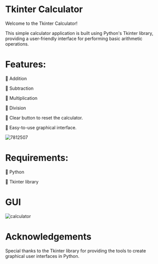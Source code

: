 # Tkinter Calculator

 Welcome to the Tkinter Calculator!

This simple calculator application is built using Python's Tkinter library, providing a user-friendly interface for performing basic arithmetic operations.

# Features:

🔹 Addition

🔹 Subtraction

🔹 Multiplication

🔹 Division

🔹 Clear button to reset the calculator.

🔹 Easy-to-use graphical interface.

![7812507](https://github.com/FizzaNawaz-167/Calculator_Tkinter_Python/assets/163080358/d5973b31-9afa-41b9-b908-d10048834788)


# Requirements:

🔹 Python

🔹 Tkinter library

# GUI

![calculator](https://github.com/FizzaNawaz-167/Calculator_Tkinter_Python/assets/163080358/ba4d0c1f-6d3f-4207-bd89-68eed91adcfa)

# Acknowledgements
Special thanks to the Tkinter library for providing the tools to create graphical user interfaces in Python.






